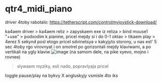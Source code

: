 # qtr4_midi_piano
 
driver 4toby rabotalo: https://tetherscript.com/controlmyjoystick-download/

ka4aem driver > ka4aem reliz > zapyskaem exe iz reliza > bind mouse1 "+use" > podxodim k pianine, pricel mejdy si i do 0-1 oktav >
tikaem play > 4erez 5 sekynd posl etogo pricel sdvinetsya v kakyjyto storony, u nas est' 5 sec 4toby rgo virovnyat i on smotrel
po gorizontali mejdy klaviwami, a po vertikali na ygly klaviw ![image](https://user-images.githubusercontent.com/60194995/131268812-7670dcb9-efde-465d-87f5-05b251ce2e3a.png)
(na samom dele, na pike xyevo, mojno i rovnee)
  > slywaem myziky, esli nado, popravlyaja pricel

toggle pause/play na bykvy X angluskyjy vsmisle 4to iks
